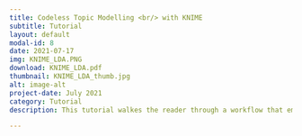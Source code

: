 ```yaml
---
title: Codeless Topic Modelling <br/> with KNIME
subtitle: Tutorial
layout: default
modal-id: 8
date: 2021-07-17
img: KNIME_LDA.PNG
download: KNIME_LDA.pdf
thumbnail: KNIME_LDA_thumb.jpg
alt: image-alt
project-date: July 2021
category: Tutorial
description: This tutorial walkes the reader through a workflow that employes a topic modelling algorithm - nameliy Latent Dirichlet Allociation (LDA) - in KNIME.

---
```

